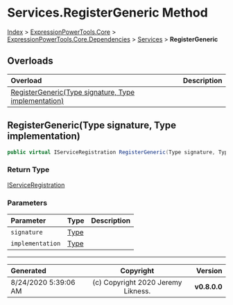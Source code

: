 ﻿# Services.RegisterGeneric Method

[Index](../index.md) > [ExpressionPowerTools.Core](ExpressionPowerTools.Core.a.md) > [ExpressionPowerTools.Core.Dependencies](ExpressionPowerTools.Core.Dependencies.n.md) > [Services](ExpressionPowerTools.Core.Dependencies.Services.cs.md) > **RegisterGeneric**



## Overloads

| Overload | Description |
| :-- | :-- |
| [RegisterGeneric(Type signature, Type implementation)](#registergenerictype-signature-type-implementation) |  |
## RegisterGeneric(Type signature, Type implementation)



```csharp
public virtual IServiceRegistration RegisterGeneric(Type signature, Type implementation)
```

### Return Type

 [IServiceRegistration](ExpressionPowerTools.Core.Signatures.IServiceRegistration.i.md) 

### Parameters

| Parameter | Type | Description |
| :-- | :-- | :-- |
| `signature` | [Type](https://docs.microsoft.com/dotnet/api/system.type) |  |
| `implementation` | [Type](https://docs.microsoft.com/dotnet/api/system.type) |  |



---

| Generated | Copyright | Version |
| :-- | :-: | --: |
| 8/24/2020 5:39:06 AM | (c) Copyright 2020 Jeremy Likness. | **v0.8.0.0** |
